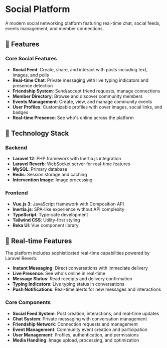 # Social Platform

A modern social networking platform featuring real-time chat, social feeds, events management, and member connections.

## 🚀 Features

### Core Social Features

- **Social Feed**: Create, share, and interact with posts including text, images, and polls
- **Real-time Chat**: Private messaging with live typing indicators and presence detection
- **Friendship System**: Send/accept friend requests, manage connections
- **Member Directory**: Browse and discover community members
- **Events Management**: Create, view, and manage community events
- **User Profiles**: Customizable profiles with cover images, social links, and badges
- **Real-time Presence**: See who's online across the platform

## 🔧 Technology Stack

### Backend

- **Laravel 12**: PHP framework with Inertia.js integration
- **Laravel Reverb**: WebSocket server for real-time features
- **MySQL**: Primary database
- **Redis**: Session storage and caching
- **Intervention Image**: Image processing

### Frontend

- **Vue.js 3**: JavaScript framework with Composition API
- **Inertia.js**: SPA-like experience without API complexity
- **TypeScript**: Type-safe development
- **Tailwind CSS**: Utility-first styling
- **Reka UI**: Vue component library

## 💬 Real-time Features

The platform includes sophisticated real-time capabilities powered by Laravel Reverb:

- **Instant Messaging**: Direct conversations with immediate delivery
- **Live Presence**: See who's online in real-time
- **Message Status**: Read receipts and delivery confirmation
- **Typing Indicators**: Live typing status in conversations
- **Push Notifications**: Real-time alerts for new messages and interactions

### Core Components

- **Social Feed System**: Post creation, interactions, and real-time updates
- **Chat System**: Private messaging with conversation management
- **Friendship Network**: Connection requests and management
- **Event Management**: Community event creation and participation
- **User Management**: Profiles, authentication, and permissions
- **Media Handling**: Image upload, processing, and optimization
